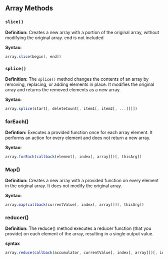 ## Array Methods

### `slice()`

**Definition:** Creates a new array with a portion of the original array, without modifying the original array. end is not included

**Syntax:**

```javascript
array.slice(begin[, end])
```

### `splice()`

**Definition:** The `splice()` method changes the contents of an array by removing, replacing, or adding elements in place. It modifies the original array and returns the removed elements as a new array.

**Syntax:**

```javascript
array.splice(start[, deleteCount[, item1[, item2[, ...]]]])
```

### forEach()

**Defintion:** Executes a provided function once for each array element. It performs an action for every element and does not return a new array.

**Syntax:**

```javascript
array.forEach(callback(element[, index[, array]])[, thisArg])
```

### Map()

**Definition:** Creates a new array with a provided function on every element in the original array. It does not modify the original array.

**Syntax:**

```javascript
array.map(callback(currentValue[, index[, array]])[, thisArg])
```

### reducer()

**Definition:** The reduce() method executes a reducer function (that you provide) on each element of the array, resulting in a single output value.

**syntax**

```javascript
array.reduce(callback(accumulator, currentValue[, index[, array]])[, initialValue])```
